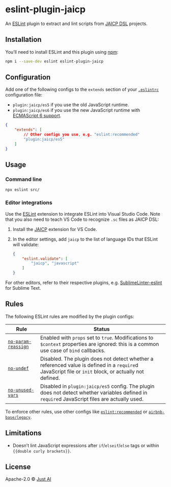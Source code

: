 # eslint-plugin-jaicp

An [ESLint](https://eslint.org/) plugin to extract and lint scripts from [JAICP DSL](https://help.just-ai.com/) projects.

## Installation

You’ll need to install ESLint and this plugin using [npm](https://nodejs.dev/en/learn/an-introduction-to-the-npm-package-manager/):

```sh
npm i --save-dev eslint eslint-plugin-jaicp
```

## Configuration

Add one of the following configs to the `extends` section of your [`.eslintrc`](https://eslint.org/docs/latest/use/configure/configuration-files) configuration file:

- `plugin:jaicp/es5` if you use the old JavaScript runtime.
- `plugin:jaicp/es6` if you use the new JavaScript runtime with [ECMAScript 6 support](https://help.just-ai.com/docs/ru/JS_API/es6-support).

```json
{
    "extends": [
        // Other configs you use, e.g. "eslint:recommended"
        "plugin:jaicp/es5"
    ]
}
```

## Usage

### Command line

```shell
npx eslint src/
```

### Editor integrations

Use the [ESLint](https://marketplace.visualstudio.com/items?itemName=dbaeumer.vscode-eslint) extension to integrate ESLint into Visual Studio Code.
Note that you also need to teach VS Code to recognize `.sc` files as JAICP DSL:

1. Install the [JAICP](https://help.just-ai.com/docs/en/developer-tools/vscode-extension) extension for VS Code.
2. In the editor settings, add `jaicp` to the list of language IDs that ESLint will validate:

    ```json
    {
        "eslint.validate": [
            "jaicp", "javascript"
        ]
    }
    ```

For other editors, refer to their respective plugins, e.g. [SublimeLinter-eslint](https://github.com/SublimeLinter/SublimeLinter-eslint) for Sublime Text.

## Rules

The following ESLint rules are modified by the plugin configs:

| Rule | Status |
|---|---|
| [`no-param-reassign`](https://eslint.org/docs/latest/rules/no-param-reassign) | Enabled with `props` set to `true`. Modifications to `$context` properties are ignored: this is a common use case of `bind` callbacks. |
| [`no-undef`](https://eslint.org/docs/latest/rules/no-undef) | Disabled. The plugin does not detect whether a referenced value is defined in a `require`d JavaScript file or `init` block, or actually not defined. |
| [`no-unused-vars`](https://eslint.org/docs/latest/rules/no-unused-vars) | Disabled in `plugin:jaicp/es5` config. The plugin does not detect whether variables defined in `require`d JavaScript files are actually used. |

To enforce other rules, use other configs like [`eslint:recommended`](https://eslint.org/docs/latest/rules/) or [`airbnb-base/legacy`](https://www.npmjs.com/package/eslint-config-airbnb-base).

## Limitations

- Doesn’t lint JavaScript expressions after `if`/`elseif`/`else` tags or within `{{double curly brackets}}`.

## License

Apache-2.0 © [Just AI](https://just-ai.com/en/)
